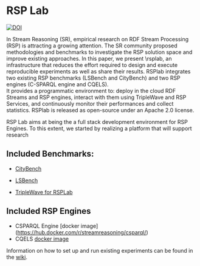 # RSP Lab 

[![DOI](https://zenodo.org/badge/80531774.svg)](https://zenodo.org/badge/latestdoi/80531774)

In Stream Reasoning (SR),  empirical research on RDF Stream Processing (RSP) is attracting a growing attention. 
The SR community proposed methodologies and benchmarks to investigate the RSP solution space and improve existing approaches. 
In this paper, we present \rsplab, an infrastructure that reduces the effort required to design and execute reproducible experiments as well as share their results.
RSPlab integrates two existing RSP benchmarks (LSBench and CityBench) and two RSP engines (C-SPARQL engine and CQELS).  
It provides a programmatic environment to: deploy in the cloud RDF Streams and RSP engines, interact with them using TripleWave and RSP Services, and continuously monitor their performances and collect statistics. RSPlab is released as open-source under an Apache 2.0 license.

RSP Lab aims at being the a full stack development environment for RSP Engines.
To this extent, we started by realizing a platform that will support research 

## Included Benchmarks:

- [CityBench](https://github.com/streamreasoning/rsplab/blob/master/citybench/README.md)
- [LSBench](https://github.com/riccardotommasini/rsplab/blob/master/lsbench/README.md)

- [TripleWave for RSPLab](https://github.com/streamreasoning/triplewave/tree/rsplab)

## Included RSP Engines

- CSPARQL Engine [docker image] (https://hub.docker.com/r/streamreasoning/csparql/)
- CQELS [docker image](https://hub.docker.com/r/streamreasoning/cqels/)

Information on how to set up and run existing 
experiments can be found in the [wiki](https://github.com/streamreasoning/rsplab/wiki).

